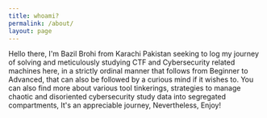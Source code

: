 ```yaml
---
title: whoami?
permalink: /about/
layout: page
---
```


Hello there, I'm Bazil Brohi from Karachi Pakistan seeking to log my journey of solving and meticulously studying CTF and Cybersecurity related machines here, 
in a strictly ordinal manner that follows from Beginner to Advanced, that can also be followed by a curious mind if it wishes to. 
You can also find more about various tool tinkerings, strategies to manage chaotic and disoriented cybersecurity study data into segregated compartments,
It's an appreciable journey, Nevertheless, Enjoy!
